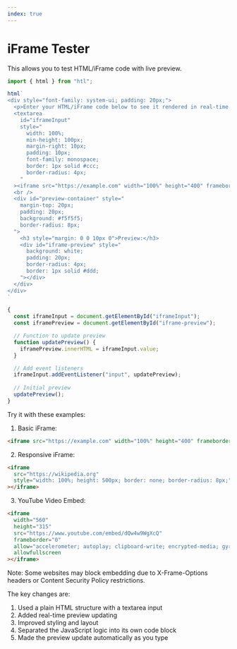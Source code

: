 ```yaml
---
index: true
---
```


# iFrame Tester

This allows you to test HTML/iFrame code with live preview.

```js
import { html } from "htl";
```

```js
html`
<div style="font-family: system-ui; padding: 20px;">
  <p>Enter your HTML/iFrame code below to see it rendered in real-time.</p>
  <textarea 
    id="iframeInput" 
    style="
      width: 100%;
      min-height: 100px;
      margin-right: 10px;
      padding: 10px;
      font-family: monospace;
      border: 1px solid #ccc;
      border-radius: 4px;
    "
  ><iframe src="https://example.com" width="100%" height="400" frameborder="0"></iframe></textarea>
  <br />
  <div id="preview-container" style="
    margin-top: 20px;
    padding: 20px;
    background: #f5f5f5;
    border-radius: 8px;
  ">
    <h3 style="margin: 0 0 10px 0">Preview:</h3>
    <div id="iframe-preview" style="
      background: white;
      padding: 20px;
      border-radius: 4px;
      border: 1px solid #ddd;
    "></div>
  </div>
</div>
`
```

```js
{
  const iframeInput = document.getElementById("iframeInput");
  const iframePreview = document.getElementById("iframe-preview");

  // Function to update preview
  function updatePreview() {
    iframePreview.innerHTML = iframeInput.value;
  }

  // Add event listeners
  iframeInput.addEventListener("input", updatePreview);
  
  // Initial preview
  updatePreview();
}
```

Try it with these examples:

1. Basic iFrame:
```html
<iframe src="https://example.com" width="100%" height="400" frameborder="0"></iframe>
```

2. Responsive iFrame:
```html
<iframe 
  src="https://wikipedia.org" 
  style="width: 100%; height: 500px; border: none; border-radius: 8px;"
></iframe>
```

3. YouTube Video Embed:
```html
<iframe 
  width="560" 
  height="315" 
  src="https://www.youtube.com/embed/dQw4w9WgXcQ" 
  frameborder="0" 
  allow="accelerometer; autoplay; clipboard-write; encrypted-media; gyroscope; picture-in-picture" 
  allowfullscreen
></iframe>
```

Note: Some websites may block embedding due to X-Frame-Options headers or Content Security Policy restrictions.

The key changes are:
1. Used a plain HTML structure with a textarea input
2. Added real-time preview updating
3. Improved styling and layout
4. Separated the JavaScript logic into its own code block
5. Made the preview update automatically as you type​​​​​​​​​​​​​​​​
